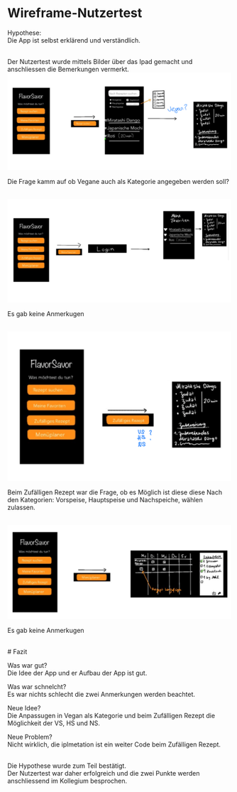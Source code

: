 # Wireframe-Nutzertest    
Hypothese:   
Die App ist selbst erklärend und verständlich.

 <br />
Der Nutzertest wurde mittels Bilder über das Ipad gemacht und anschliessen die Bemerkungen vermerkt.

 <br />
<img src="Wireframes/Bild_Rezept_suchen.png" alt="Rezept suchen" width="700"/> 

Die Frage kamm auf ob Vegane auch als Kategorie angegeben werden soll?

 <br />
<img src="Wireframes/Bild_Meine_Favoriten.png" alt="Meine Favoriten" width="700"/>

Es gab keine Anmerkugen

 <br />   
<img src="Wireframes/Bild_Zufaelliges_Rezept.png" alt="Zufälliges Rezept" width="700"/>

Beim Zufälligen Rezept war die Frage, ob es Möglich ist diese diese Nach den Kategorien: Vorspeise, Hauptspeise und Nachspeiche, wählen zulassen.


 <br />
<img src="Wireframes/Bild_Menueplaner.png" alt="Menüplaner" width="700"/>    

Es gab keine Anmerkugen   

 <br />
# Fazit     

Was war gut?    
Die Idee der App und er Aufbau der App ist gut. 

Was war schnelcht?   
Es war nichts schlecht die zwei Anmerkungen werden beachtet.

Neue Idee?   
Die Anpassugen in Vegan als Kategorie und beim Zufälligen Rezept die Möglichkeit der VS, HS und NS.

Neue Problem?   
Nicht wirklich, die iplmetation ist ein weiter Code beim Zufälligen Rezept. 

 <br />
Die Hypothese wurde zum Teil bestätigt.
 <br />
Der Nutzertest war daher erfolgreich und die zwei Punkte werden anschliessend im Kollegium besprochen.
